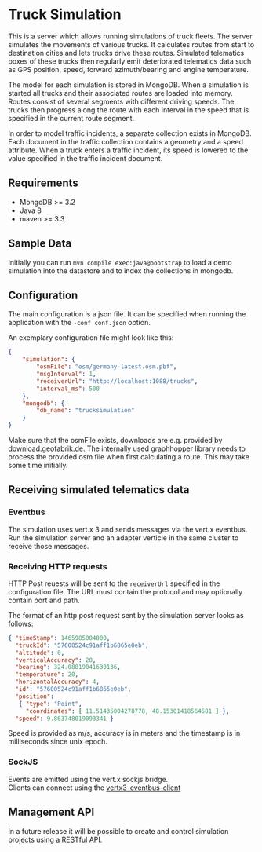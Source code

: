 # Truck Simulation
This is a server which allows running simulations of truck fleets.
The server simulates the movements of various trucks. It calculates routes from start to
destination cities and lets trucks drive these routes.
Simulated telematics boxes of these trucks then regularly emit deteriorated telematics
data such as GPS position, speed, forward azimuth/bearing and engine temperature.

The model for each simulation is stored in MongoDB.
When a simulation is started all trucks and their associated routes are loaded into memory. 
Routes consist of several segments with different driving speeds.
The trucks then progress along the route with each interval in the speed that is specified
in the current route segment.

In order to model traffic incidents, a separate collection exists in MongoDB. Each document 
in the traffic collection contains a geometry and a speed attribute. When a truck
enters a traffic incident, its speed is lowered to the value specified in the traffic
incident document.

## Requirements

- MongoDB >= 3.2
- Java 8
- maven >= 3.3

## Sample Data
Initially you can run `mvn compile exec:java@bootstrap` to load a demo simulation
into the datastore and to index the collections in mongodb.

## Configuration
The main configuration is a json file. It can be specified when running the application 
with the `-conf conf.json` option.

An exemplary configuration file might look like this:

```json
{
	"simulation": {
		"osmFile": "osm/germany-latest.osm.pbf",
		"msgInterval": 1,
		"receiverUrl": "http://localhost:1088/trucks",
		"interval_ms": 500
	},
	"mongodb": {
		"db_name": "trucksimulation"
	}
}
```

Make sure that the osmFile exists, downloads are e.g. provided 
by [download.geofabrik.de](http://download.geofabrik.de). The internally used graphhopper library needs
to process the provided osm file when first calculating a route. This may take some time initially.

## Receiving simulated telematics data

### Eventbus
The simulation uses vert.x 3 and sends messages via the vert.x eventbus.
Run the simulation server and an adapter verticle in the same cluster to receive those messages.

### Receiving HTTP requests
HTTP Post reuests will be sent to the `receiverUrl` specified in the configuration file.
The URL must contain the protocol and may optionally contain port and path.

The format of an http post request sent by the simulation server looks as follows:

```json
{ "timeStamp": 1465985004000,
  "truckId": "57600524c91aff1b6865e0eb",
  "altitude": 0,
  "verticalAccuracy": 20,
  "bearing": 324.08819041630136,
  "temperature": 20,
  "horizontalAccuracy": 4,
  "id": "57600524c91aff1b6865e0eb",
  "position": 
   { "type": "Point",
     "coordinates": [ 11.51435004278778, 48.15301418564581 ] },
  "speed": 9.863748019093341 }
```

Speed is provided as m/s, accuracy is in meters and the timestamp is in milliseconds since unix epoch.


### SockJS
Events are emitted using the vert.x sockjs bridge.  
Clients can connect using the [vertx3-eventbus-client](https://www.npmjs.com/package/vertx3-eventbus-client)


## Management API
In a future release it will be possible to create and control simulation projects using a RESTful API.